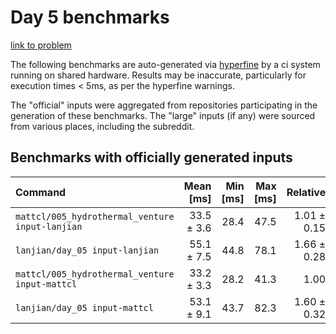 # Day 5 benchmarks

[link to problem](http://adventofcode.com/2021/day/5)

The following benchmarks are auto-generated via [hyperfine](https://github.com/sharkdp/hyperfine) by a ci system running on shared hardware. Results may be inaccurate, particularly for execution times < 5ms, as per the hyperfine warnings.

The "official" inputs were aggregated from repositories participating in the generation of these benchmarks. The "large" inputs (if any) were sourced from various places, including the subreddit.

## Benchmarks with officially generated inputs
| Command | Mean [ms] | Min [ms] | Max [ms] | Relative |
|:---|---:|---:|---:|---:|
| `mattcl/005_hydrothermal_venture input-lanjian` | 33.5 ± 3.6 | 28.4 | 47.5 | 1.01 ± 0.15 |
| `lanjian/day_05 input-lanjian` | 55.1 ± 7.5 | 44.8 | 78.1 | 1.66 ± 0.28 |
| `mattcl/005_hydrothermal_venture input-mattcl` | 33.2 ± 3.3 | 28.2 | 41.3 | 1.00 |
| `lanjian/day_05 input-mattcl` | 53.1 ± 9.1 | 43.7 | 82.3 | 1.60 ± 0.32 |
